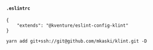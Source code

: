 #### **`.eslintrc`**
```
{
    "extends": "@kventure/eslint-config-klint"
}
```

`yarn add git+ssh://git@github.com/mkaski/klint.git -D`